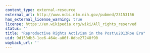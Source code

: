```yaml
---
content_type: external-resource
external_url: http://www.ncbi.nlm.nih.gov/pubmed/23153156
has_external_license_warning: true
license: https://en.wikipedia.org/wiki/All_rights_reserved
status: ''
title: "Reproductive Rights Activism in the Post\u2013Roe Era"
uid: 9d153db3-1ce6-464e-a06f-0dbe27248f90
wayback_url: ''
---
```


